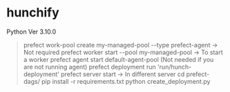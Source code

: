 # hunchify
Python Ver 3.10.0
> prefect work-pool create my-managed-pool --type prefect-agent -> Not required
> prefect worker start --pool my-managed-pool -> To start a worker
> prefect agent start default-agent-pool (Not needed if you are not running agent)
> prefect deployment run 'run/hunch-deployment'
> prefect server start -> In different server
> cd prefect-dags/
> pip install -r requirements.txt
> python create_deployment.py
> 